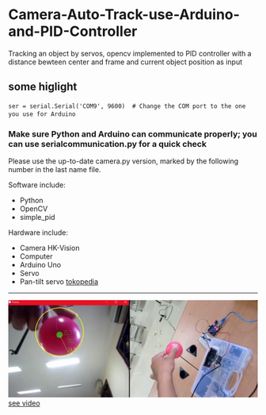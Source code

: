 # Camera-Auto-Track-use-Arduino-and-PID-Controller
Tracking an object by servos, opencv implemented to PID controller with a distance bewteen center and frame and current object position as input

## some higlight
```
ser = serial.Serial('COM9', 9600)  # Change the COM port to the one you use for Arduino
```
### Make sure Python and Arduino can communicate properly; you can use serialcommunication.py for a quick check
Please use the up-to-date camera.py version, marked by the following number in the last name file.


Software include:
- Python
- OpenCV
- simple_pid

Hardware include:
- Camera HK-Vision
- Computer
- Arduino Uno
- Servo
- Pan-tilt servo [tokopedia](https://www.tokopedia.com/hiperplay/servo-bracket-arduino-pan-tilt-camera-1731399739901051994)
***
![ilustrasi](ilustrasi.jpeg)
[see video](https://youtu.be/QnJYj1_6FVE)


